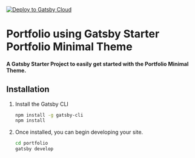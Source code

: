 <a href="https://www.gatsbyjs.com/dashboard/deploynow?url=https://github.com/konstantinmuenster/gatsby-starter-portfolio-minimal-theme" target="_blank">
<img src="https://www.gatsbyjs.com/deploynow.svg" alt="Deploy to Gatsby Cloud" />
</a>

# Portfolio using Gatsby Starter Portfolio Minimal Theme

#### A Gatsby Starter Project to easily get started with the Portfolio Minimal Theme.

## Installation

1. Install the Gatsby CLI

   ```sh
   npm install -g gatsby-cli
   npm install
   ```

2. Once installed, you can begin developing your site.

   ```sh
   cd portfolio
   gatsby develop
   ```
